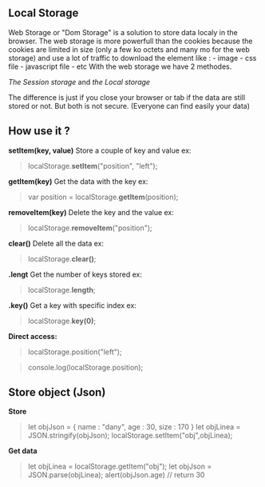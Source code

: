 Local Storage
---

Web Storage or "Dom Storage" is a solution to store data localy in the browser.
The web storage is more powerfull than the cookies because the cookies are limited in size (only a few ko octets and many mo for the web storage) and use a lot of traffic to download the element like :
	- image
	- css file
	- javascript file
	- etc
With the web storage we have 2 methodes.

*The Session storage* and *the Local storage*

The difference is just if you close your browser or tab if the data are still stored or not.
But both is not secure. (Everyone can find easily your data)

How use it ?
---

**setItem(key, value)**
Store a couple of key and value
ex: 
>localStorage.**setItem**("position", "left");

**getItem(key)**
Get the data with the key
ex: 
>var position = localStorage.**getItem**(position);

**removeItem(key)**
Delete the key and the value
ex: 
>localStorage.**removeItem**("position");

**clear()**
Delete all the data
ex: 
>localStorage.**clear()**;

**.lengt**
Get the number of keys stored
ex: 
>localStorage.**length**;

**.key()**
Get a key with specific index
ex: 
>localStorage.**key(0)**;

**Direct access:**

>localStorage.position("left");

>console.log(localStorage.position);

Store object (Json)
--- 

**Store**

>let objJson = {
    name : "dany",
    age : 30,
    size : 170
}
let objLinea = JSON.stringify(objJson);
localStorage.setItem("obj",objLinea);

**Get data**

>let objLinea = localStorage.getItem("obj");
let objJson = JSON.parse(objLinea);
alert(objJson.age) // return 30
